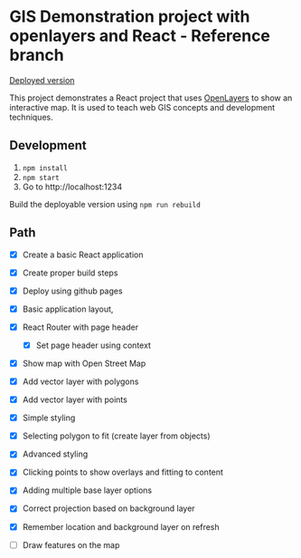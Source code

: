 # GIS Demonstration project with openlayers and React - Reference branch

[Deployed version](https://jhannes.github.io/gis-kata/)

This project demonstrates a React project that uses [OpenLayers](https://openlayers.org)
to show an interactive map. It is used to teach web GIS concepts and development techniques.

## Development

1. `npm install`
2. `npm start`
3. Go to http://localhost:1234

Build the deployable version using `npm run rebuild`

## Path

* [x] Create a basic React application
* [x] Create proper build steps
* [x] Deploy using github pages
* [x] Basic application layout,
* [x] React Router with page header
  * [x] Set page header using context
* [x] Show map with Open Street Map
* [x] Add vector layer with polygons
* [x] Add vector layer with points
* [x] Simple styling
* [x] Selecting polygon to fit (create layer from objects)
* [x] Advanced styling
* [x] Clicking points to show overlays and fitting to content
* [x] Adding multiple base layer options
* [x] Correct projection based on background layer
* [x] Remember location and background layer on refresh
* [ ] Draw features on the map

